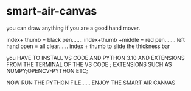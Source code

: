 # smart-air-canvas
you can draw anything if you are a good hand mover.

index+ thumb = black pen.......
index+thumb +middle = red pen.......
left hand open = all clear......
index + thumb to slide the thickness bar


you HAVE TO INSTALL VS CODE AND PYTHON 3.10 AND EXTENSIONS FROM THE TERMINAL OF THE VS CODE ;
EXTENSIONS SUCH AS NUMPY;OPENCV-PYTHON ETC;

NOW RUN THE PYTHON FILE......
ENJOY THE SMART AIR CANVAS
